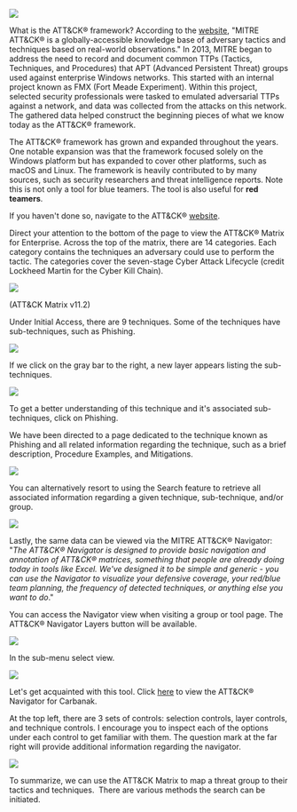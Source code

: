 ![](https://assets.tryhackme.com/additional/mitre/attack0.png)  

What is the ATT&CK® framework? According to the [website](https://attack.mitre.org/), "MITRE ATT&CK® is a globally-accessible knowledge base of adversary tactics and techniques based on real-world observations." In 2013, MITRE began to address the need to record and document common TTPs (Tactics, Techniques, and Procedures) that APT (Advanced Persistent Threat) groups used against enterprise Windows networks. This started with an internal project known as FMX (Fort Meade Experiment). Within this project, selected security professionals were tasked to emulated adversarial TTPs against a network, and data was collected from the attacks on this network. The gathered data helped construct the beginning pieces of what we know today as the ATT&CK® framework.

The ATT&CK® framework has grown and expanded throughout the years. One notable expansion was that the framework focused solely on the Windows platform but has expanded to cover other platforms, such as macOS and Linux. The framework is heavily contributed to by many sources, such as security researchers and threat intelligence reports. Note this is not only a tool for blue teamers. The tool is also useful for **red teamers**.

If you haven't done so, navigate to the ATT&CK® [website](https://attack.mitre.org/).

Direct your attention to the bottom of the page to view the ATT&CK® Matrix for Enterprise. Across the top of the matrix, there are 14 categories. Each category contains the techniques an adversary could use to perform the tactic. The categories cover the seven-stage Cyber Attack Lifecycle (credit Lockheed Martin for the Cyber Kill Chain).

![](https://assets.tryhackme.com/additional/mitrev2/t3-attackv11.png)  

(ATT&CK Matrix v11.2)

Under Initial Access, there are 9 techniques. Some of the techniques have sub-techniques, such as Phishing. 

![](https://assets.tryhackme.com/additional/mitre/attack2.png)  

If we click on the gray bar to the right, a new layer appears listing the sub-techniques. 

![](https://assets.tryhackme.com/additional/mitre/attack3.png)  

To get a better understanding of this technique and it's associated sub-techniques, click on Phishing.

We have been directed to a page dedicated to the technique known as Phishing and all related information regarding the technique, such as a brief description, Procedure Examples, and Mitigations. 

![](https://assets.tryhackme.com/additional/mitre/attack4.png)  

You can alternatively resort to using the Search feature to retrieve all associated information regarding a given technique, sub-technique, and/or group. 

![](https://assets.tryhackme.com/additional/mitre/attack5.png)  

Lastly, the same data can be viewed via the MITRE ATT&CK® Navigator: "_The ATT&CK® Navigator is designed to provide basic navigation and annotation of ATT&CK® matrices, something that people are already doing today in tools like Excel. We've designed it to be simple and generic - you can use the Navigator to visualize your defensive coverage, your red/blue team planning, the frequency of detected techniques, or anything else you want to do_."

You can access the Navigator view when visiting a group or tool page. The ATT&CK® Navigator Layers button will be available.

![](https://assets.tryhackme.com/additional/mitre/attack8.png)  

In the sub-menu select view.

![](https://assets.tryhackme.com/additional/mitrev2/t3-attack-navigator.png)  

Let's get acquainted with this tool. Click [here](https://mitre-attack.github.io/attack-navigator//#layerURL=https%3A%2F%2Fattack.mitre.org%2Fgroups%2FG0008%2FG0008-enterprise-layer.json) to view the ATT&CK® Navigator for Carbanak. 

At the top left, there are 3 sets of controls: selection controls, layer controls, and technique controls. I encourage you to inspect each of the options under each control to get familiar with them. The question mark at the far right will provide additional information regarding the navigator. 

![](https://assets.tryhackme.com/additional/mitrev2/t3-attack-navigator2.png)  

To summarize, we can use the ATT&CK Matrix to map a threat group to their tactics and techniques.  There are various methods the search can be initiated. 
